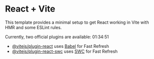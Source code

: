 # React + Vite

This template provides a minimal setup to get React working in Vite with HMR and some ESLint rules.

Currently, two official plugins are available: 01:34:51

- [@vitejs/plugin-react](https://github.com/vitejs/vite-plugin-react/blob/main/packages/plugin-react/README.md) uses [Babel](https://babeljs.io/) for Fast Refresh
- [@vitejs/plugin-react-swc](https://github.com/vitejs/vite-plugin-react-swc) uses [SWC](https://swc.rs/) for Fast Refresh
